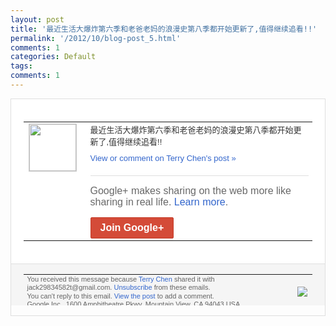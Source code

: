 ```yaml
---
layout: post
title: '最近生活大爆炸第六季和老爸老妈的浪漫史第八季都开始更新了,值得继续追看!!'
permalink: '/2012/10/blog-post_5.html'
comments: 1
categories: Default
tags: 
comments: 1
---
```

<div style="border:solid 1px #dfdfdf;color:#686868;font:13px Arial"><div style="background-color:#fff;padding:20px;"><table cellpadding="0" cellspacing="0"><tr><td style="padding-right:15px;vertical-align:top"><a href="https://plus.google.com/_/notifications/emlink?emrecipient=110200756825219614165&amp;emid=CNDTmfyL6rICFXJLcgodPk0AAA&amp;path=%2F108643996575278738906&amp;dt=1349447577925&amp;uob=8"><img height="75" src="https://lh3.googleusercontent.com/-KKRGTyJ5Bl0/AAAAAAAAAAI/AAAAAAAAEEY/jllxqER5dCk/s75-c-k-a/photo.jpg" style="border:solid 1px #cccccc;" width="75"/></a></td><td style="width:578px;color:#333;font:13px Arial;vertical-align:top"><div style="padding-bottom:10px">最近生活大爆炸第六季和老爸老妈的浪漫史第<wbr/>八季都开始更新了,值得继续追看!!</div><a href="https://plus.google.com/_/notifications/emlink?emrecipient=110200756825219614165&amp;emid=CNDTmfyL6rICFXJLcgodPk0AAA&amp;path=%2F108643996575278738906%2Fposts%2FfavtaRNaosr%3Fgpinv%3DAMIXal9sWZWrMUNJwTLbrhrmIaFLSGVYk8tsjBKA67VstO1jsWmmWDW8AQ5tmSpxtAZP4x8GJwPcs_sCf1FI-bNBPcaHbgHQwuT1umNIA_84WUjDm2SRSkA&amp;dt=1349447577925&amp;uob=8" style="color:#3366CC;text-decoration:none">View or comment on Terry Chen's post »</a><div style="margin-top:20px;border-top:solid 1px #dfdfdf"><div style="padding:15px 0;color:#686868;font:16px Arial">Google+ makes sharing on the web more like sharing in real life. <a href="http://www.google.com/+/learnmore/" style="color:#3366CC;text-decoration:none">Learn more</a>.</div><a href="https://plus.google.com/_/notifications/emlink?emrecipient=110200756825219614165&amp;emid=CNDTmfyL6rICFXJLcgodPk0AAA&amp;path=%2F%3Fgpinv%3DAMIXal9sWZWrMUNJwTLbrhrmIaFLSGVYk8tsjBKA67VstO1jsWmmWDW8AQ5tmSpxtAZP4x8GJwPcs_sCf1FI-bNBPcaHbgHQwuT1umNIA_84WUjDm2SRSkA&amp;dt=1349447577925&amp;uob=8" style="display:inline-block;padding:7px 15px;background-color:#d44b38; color:#fff;font-size:16px; font-weight:bold;border-radius:2px;-webkit-border-radius:2px; -moz-border-radius:2px;border:solid 1px #c43b28; white-space:nowrap;text-decoration:none">Join Google+</a></div></td></tr></table></div><div style="border-top:solid 1px #dfdfdf;padding:0 20px; background-color:#f5f5f5"><table cellpadding="0" cellspacing="0" style="height:50px"><tbody><tr><td style="vertical-align:middle;width:100%; color:#636363;font:11px Arial; line-height:120%">You received this message because <a href="https://plus.google.com/_/notifications/emlink?emrecipient=110200756825219614165&amp;emid=CNDTmfyL6rICFXJLcgodPk0AAA&amp;path=%2F108643996575278738906%3Fgpinv%3DAMIXal9sWZWrMUNJwTLbrhrmIaFLSGVYk8tsjBKA67VstO1jsWmmWDW8AQ5tmSpxtAZP4x8GJwPcs_sCf1FI-bNBPcaHbgHQwuT1umNIA_84WUjDm2SRSkA&amp;dt=1349447577925&amp;uob=8" style="color:#3366CC;text-decoration:none">Terry Chen</a> shared it with jack29834582t@gmail.com. <a href="https://plus.google.com/_/notifications/emlink?emrecipient=110200756825219614165&amp;emid=CNDTmfyL6rICFXJLcgodPk0AAA&amp;path=%2F_%2Fnonplus%2Femailsettings%3Fgpinv%3DAMIXal9sWZWrMUNJwTLbrhrmIaFLSGVYk8tsjBKA67VstO1jsWmmWDW8AQ5tmSpxtAZP4x8GJwPcs_sCf1FI-bNBPcaHbgHQwuT1umNIA_84WUjDm2SRSkA%26est%3DADH5u8VOC0FWm6RnTYXV2uAoJ2-jCwdbJn7HR3Ay_xc6tCTtR5kxC0sAas-rDnP6-BTIl4u11hbD5etEpPLagB7IWsVrRuHUG8FssoUf7i7wYU-_zZro9eKaWToblq3c4LQDXAk6UOrId_oQ2WkHjmi74lLozfc7jA&amp;dt=1349447577925&amp;uob=8" style="color:#3366CC;text-decoration:none">Unsubscribe</a> from these emails.<br/>You can't reply to this email. <a href="https://plus.google.com/_/notifications/emlink?emrecipient=110200756825219614165&amp;emid=CNDTmfyL6rICFXJLcgodPk0AAA&amp;path=%2F108643996575278738906%2Fposts%2FfavtaRNaosr%3Fgpinv%3DAMIXal9sWZWrMUNJwTLbrhrmIaFLSGVYk8tsjBKA67VstO1jsWmmWDW8AQ5tmSpxtAZP4x8GJwPcs_sCf1FI-bNBPcaHbgHQwuT1umNIA_84WUjDm2SRSkA&amp;dt=1349447577925&amp;uob=8" style="color:#3366CC;text-decoration:none">View the post</a> to add a comment.<br/>Google Inc., 1600 Amphitheatre Pkwy, Mountain View, CA 94043 USA<br/></td><td><img src="https://ssl.gstatic.com/s2/oz/images/notifications/logo/google-plus-6617a72bb36cc548861652780c9e6ff1.png"/></td></tr></tbody></table></div></div>